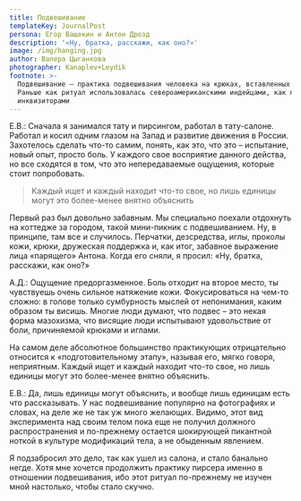 ```yaml
---
title: Подвешивание
templateKey: JournalPost
persona: Егор Ващекин и Антон Дрозд
description: '«Ну, братка, расскажи, как оно?»'
image: /img/hanging.jpg
author: Валера Цыганкова
photographer: Kanaplev+Leydik
footnote: >-
  Подвешивание – практика подвешивания человека на крюках, вставленных в кожу.
  Раньше как ритуал использовалась североамериканскими индейцами, как пытка –
  инквизиторами
---
```


Е.В.: Сначала я занимался тату и пирсингом, работал в тату-салоне. Работал и косил одним глазом на Запад и развитие движения в России. Захотелось сделать что-то самим, понять, как это, что это – испытание, новый опыт, просто боль. У каждого свое восприятие данного действа, но все сходятся в том, что это непередаваемые ощущения, которые стоит попробовать.

> Каждый ищет и каждый находит что-то свое, но лишь единицы могут это более-менее внятно объяснить

Первый раз был довольно забавным. Мы специально поехали отдохнуть на коттедже за городом, такой мини-пикник с подвешиванием. Ну, в принципе, там все и случилось. Перчатки, дезсредства, иглы, проколы кожи, крюки, дружеская поддержка и, как итог, забавное выражение лица «парящего» Антона. Когда его сняли, я просил: «Ну, братка, расскажи, как оно?»

А.Д.: Ощущение предоргазменное. Боль отходит на второе место, ты чувствуешь очень сильное натяжение кожи. Фокусироваться на чем-то сложно: в голове только сумбурность мыслей от непонимания, каким образом ты висишь. Многие люди думают, что подвес – это некая форма мазохизма, что висящие люди испытывают удовольствие от боли, причиняемой крюками и иглами.

На самом деле абсолютное большинство практикующих отрицательно относится к «подготовительному этапу», называя его, мягко говоря, неприятным. Каждый ищет и каждый находит что-то свое, но лишь единицы могут это более-менее внятно объяснить.

Е.В.: Да, лишь единицы могут объяснить, и вообще лишь единицам есть что рассказывать. У нас подвешивание популярно на фотографиях и словах, на деле же не так уж много желающих. Видимо, этот вид эксперимента над своим телом пока еще не получил должного распространения и по-прежнему остается шокирующей пикантной ноткой в культуре модификаций тела, а не обыденным явлением.

Я подзабросил это дело, так как ушел из салона, и стало банально негде. Хотя мне хочется продолжить практику пирсера именно в отношении подвешивания, ибо этот ритуал по-прежнему не изучен мной настолько, чтобы стало скучно.
